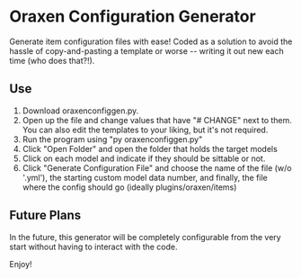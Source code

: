 # Oraxen Configuration Generator

Generate item configuration files with ease! Coded as a solution to avoid the hassle of copy-and-pasting a template or worse -- writing it out new each time (who does that?!).

## Use
1. Download oraxenconfiggen.py.
2. Open up the file and change values that have "# CHANGE" next to them. You can also edit the templates to your liking, but it's not required.
3. Run the program using "py oraxenconfiggen.py"
4. Click "Open Folder" and open the folder that holds the target models
5. Click on each model and indicate if they should be sittable or not.
6. Click "Generate Configuration File" and choose the name of the file (w/o '.yml'), the starting custom model data number, and finally, the file where the config should go (ideally plugins/oraxen/items)

## Future Plans
In the future, this generator will be completely configurable from the very start without having to interact with the code.

Enjoy!
